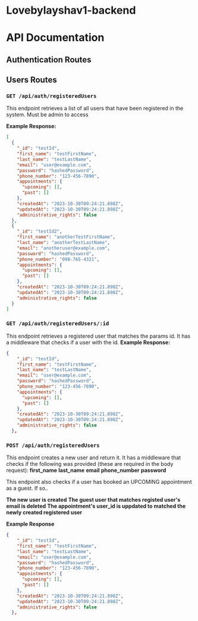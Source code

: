 # Lovebylayshav1-backend

# API Documentation

## Authentication Routes

## Users Routes

### `GET /api/auth/registeredUsers`

This endpoint retrieves a list of all users that have been registered in the system. Must be admin to access

**Example Response:**

```json
[
  {
    "_id": "testId",
    "first_name": "testFirstName",
    "last_name": "testLastName",
    "email": "user@example.com",
    "password": "hashedPassword",
    "phone_number": "123-456-7890",
    "appointments": {
      "upcoming": [],
      "past": []
    },
    "createdAt": "2023-10-30T09:24:21.898Z",
    "updatedAt": "2023-10-30T09:24:21.898Z",
    "administrative_rights": false
  },
  {
    "_id": "testId2",
    "first_name": "anotherTestFirstName",
    "last_name": "anotherTestLastName",
    "email": "anotheruser@example.com",
    "password": "hashedPassword",
    "phone_number": "098-765-4321",
    "appointments": {
      "upcoming": [],
      "past": []
    },
    "createdAt": "2023-10-30T09:24:21.898Z",
    "updatedAt": "2023-10-30T09:24:21.898Z",
    "administrative_rights": false
  }
]
```

### `GET /api/auth/registeredUsers/:id`

This endpoint retrieves a registered user that matches the params id. It has a middleware that checks if a user with the id.
**Example Response:**

```json
{
    "_id": "testId",
    "first_name": "testFirstName",
    "last_name": "testLastName",
    "email": "user@example.com",
    "password": "hashedPassword",
    "phone_number": "123-456-7890",
    "appointments": {
      "upcoming": [],
      "past": []
    },
    "createdAt": "2023-10-30T09:24:21.898Z",
    "updatedAt": "2023-10-30T09:24:21.898Z",
    "administrative_rights": false
  },

```

### `POST /api/auth/registeredUsers`

This endpoint creates a new user and return it. It has a middleware that checks if the following was provided (these are required in the body request):
**first_name**
**last_name**
**email**
**phone_number**
**password**

This endpoint also checks if a user has booked an UPCOMING appointment as a guest. If so..

**The new user is created**
**The guest user that matches registed user's email is deleted**
**The appointment's user_id is uppdated to matched the newly created registered user**

**Example Response**

```json
{
    "_id": "testId",
    "first_name": "testFirstName",
    "last_name": "testLastName",
    "email": "user@example.com",
    "password": "hashedPassword",
    "phone_number": "123-456-7890",
    "appointments": {
      "upcoming": [],
      "past": []
    },
    "createdAt": "2023-10-30T09:24:21.898Z",
    "updatedAt": "2023-10-30T09:24:21.898Z",
    "administrative_rights": false
  },
```
